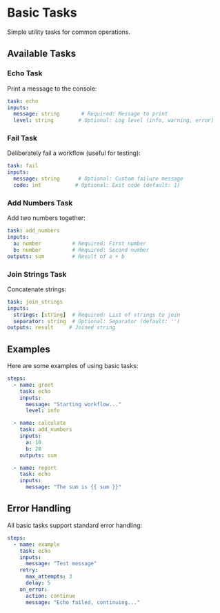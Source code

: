 # Basic Tasks

Simple utility tasks for common operations.

## Available Tasks

### Echo Task

Print a message to the console:

```yaml
task: echo
inputs:
  message: string       # Required: Message to print
  level: string        # Optional: Log level (info, warning, error)
```

### Fail Task

Deliberately fail a workflow (useful for testing):

```yaml
task: fail
inputs:
  message: string      # Optional: Custom failure message
  code: int           # Optional: Exit code (default: 1)
```

### Add Numbers Task

Add two numbers together:

```yaml
task: add_numbers
inputs:
  a: number          # Required: First number
  b: number          # Required: Second number
outputs: sum         # Result of a + b
```

### Join Strings Task

Concatenate strings:

```yaml
task: join_strings
inputs:
  strings: [string]  # Required: List of strings to join
  separator: string  # Optional: Separator (default: '')
outputs: result     # Joined string
```

## Examples

Here are some examples of using basic tasks:

```yaml
steps:
  - name: greet
    task: echo
    inputs:
      message: "Starting workflow..."
      level: info

  - name: calculate
    task: add_numbers
    inputs:
      a: 10
      b: 20
    outputs: sum

  - name: report
    task: echo
    inputs:
      message: "The sum is {{ sum }}"
```

## Error Handling

All basic tasks support standard error handling:

```yaml
steps:
  - name: example
    task: echo
    inputs:
      message: "Test message"
    retry:
      max_attempts: 3
      delay: 5
    on_error:
      action: continue
      message: "Echo failed, continuing..."
``` 